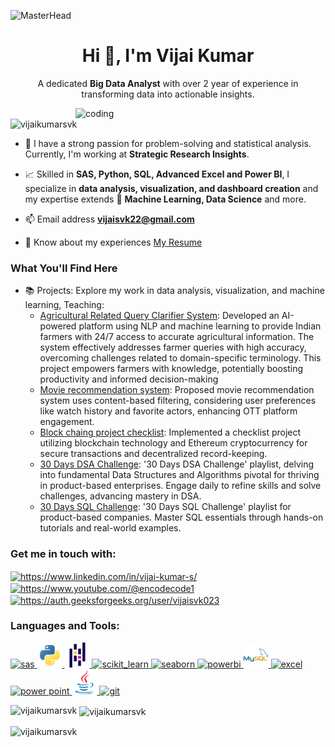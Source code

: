 ![MasterHead](https://media.licdn.com/dms/image/C4D12AQESj72-s5gEKg/article-cover_image-shrink_720_1280/0/1626753867110?e=2147483647&v=beta&t=JOALVxWjySgR37iCdRMhNGmpCyYYDXlPdWk212JXdII)

<h1 align="center">Hi 👋, I'm Vijai Kumar</h1>
<p align="center">A dedicated <b>Big Data Analyst</b> with over 2 year of experience in transforming data into actionable insights.</p>

<!-- <img align="right" alt = "coding" width = "400" src = "https://lh3.googleusercontent.com/proxy/8X4QFvKnYpHMI-GjWM9cn2G4Ibnd_zmZilloWbcZMH3I-IIhWSnwkKNjNBTYvad7phQt5W3fdh9Al2-A1M67ypANZ8-zMrhJumWARdrtjy5edTEbVroaz">-->
<!--<img align="right" alt = "coding" width = "400" src = "https://media.licdn.com/dms/image/C4E12AQHhfpP2slLoXw/article-cover_image-shrink_600_2000/0/1578791251071?e=2147483647&v=beta&t=z0mDGgtn6FZAR_FAWN0lu2QP80ugvAfOnWcJ3acz7Rk">  -->
 <img align="right" alt = "coding" width = "400" src = "https://miro.medium.com/v2/resize:fit:828/format:webp/1*Urc28sbnORGOW5oyohQ06g.gif">

<p align="left"> <img src="https://komarev.com/ghpvc/?username=vijaikumarsvk&label=Profile%20views&color=0e75b6&style=flat" alt="vijaikumarsvk" /> </p>

- 🧐 I have a strong passion for problem-solving and statistical analysis. Currently, I'm working at **Strategic Research Insights**.

- 📈 Skilled in **SAS, Python, SQL, Advanced Excel and Power BI**, I specialize in **data analysis, visualization, and dashboard creation** and my expertise extends 🌱 **Machine Learning, Data Science** and more.

- 📫 Email address **vijaisvk22@gmail.com**

- 📄 Know about my experiences [My Resume](https://drive.google.com/file/d/1Cq7U58bsMB4uf3tslzLcMrEF_j-I39vy/view?usp=sharing)

### What You'll Find Here

- 📚 Projects: Explore my work in data analysis, visualization, and machine learning, Teaching:
  - [Agricultural Related Query Clarifier System](https://github.com/VijaikumarSVK/Agricultural-Related-Query-Clarifier-System): Developed an AI-powered platform using NLP and machine learning to provide Indian farmers with 24/7 access to accurate agricultural information. The system effectively addresses farmer queries with high accuracy, overcoming challenges related to domain-specific terminology. This project empowers farmers with knowledge, potentially boosting productivity and informed decision-making
  - [Movie recommendation system](https://github.com/VijaikumarSVK/Movie-recommendation-System): Proposed movie recommendation system uses content-based filtering, considering user preferences like watch history and favorite actors, enhancing OTT platform engagement.
  - [Block chaing project checklist](https://github.com/VijaikumarSVK/BlockChain-Project-Check-List): Implemented a checklist project utilizing blockchain technology and Ethereum cryptocurrency for secure transactions and decentralized record-keeping.
  - [30 Days DSA Challenge](https://github.com/VijaikumarSVK/30-Days-DSA-Challenge): '30 Days DSA Challenge' playlist, delving into fundamental Data Structures and Algorithms pivotal for thriving in product-based enterprises. Engage daily to refine skills and solve challenges, advancing mastery in DSA.
  - [30 Days SQL Challenge](https://github.com/VijaikumarSVK/30-Days-SQL-Challenge): '30 Days SQL Challenge' playlist for product-based companies. Master SQL essentials through hands-on tutorials and real-world examples.

<h3 align="left">Get me in touch with:</h3>
<p align="left">
<a href="https://linkedin.com/in/https://www.linkedin.com/in/vijai-kumar-s/" target="blank"><img align="center" src="https://raw.githubusercontent.com/rahuldkjain/github-profile-readme-generator/master/src/images/icons/Social/linked-in-alt.svg" alt="https://www.linkedin.com/in/vijai-kumar-s/" height="30" width="40" /></a>
<a href="https://www.youtube.com/c/https://www.youtube.com/@encodecode1" target="blank"><img align="center" src="https://raw.githubusercontent.com/rahuldkjain/github-profile-readme-generator/master/src/images/icons/Social/youtube.svg" alt="https://www.youtube.com/@encodecode1" height="30" width="40" /></a>
<a href="https://auth.geeksforgeeks.org/user/https://auth.geeksforgeeks.org/user/vijaisvk023" target="blank"><img align="center" src="https://raw.githubusercontent.com/rahuldkjain/github-profile-readme-generator/master/src/images/icons/Social/geeks-for-geeks.svg" alt="https://auth.geeksforgeeks.org/user/vijaisvk023" height="30" width="40" /></a>
</p>

<h3 align="left">Languages and Tools:</h3>
<p align="left"> 
  <a href="https://www.sas.com/en_in/home.html" target="_blank" rel="noreferrer"> <img src="https://seeklogo.com/images/S/sas-logo-5B2DD6956B-seeklogo.com.png" alt="sas" width="60" height="30"/> </a> 
  <a href="https://www.python.org" target="_blank" rel="noreferrer"> <img src="https://raw.githubusercontent.com/devicons/devicon/master/icons/python/python-original.svg" alt="python" width="40" height="40"/> </a> 
  <a href="https://pandas.pydata.org/" target="_blank" rel="noreferrer"> <img src="https://raw.githubusercontent.com/devicons/devicon/2ae2a900d2f041da66e950e4d48052658d850630/icons/pandas/pandas-original.svg" alt="pandas" width="40" height="40"/> </a> 
  <a href="https://scikit-learn.org/" target="_blank" rel="noreferrer"> <img src="https://upload.wikimedia.org/wikipedia/commons/0/05/Scikit_learn_logo_small.svg" alt="scikit_learn" width="40" height="40"/> </a> 
  <a href="https://seaborn.pydata.org/" target="_blank" rel="noreferrer"> <img src="https://seaborn.pydata.org/_images/logo-mark-lightbg.svg" alt="seaborn" width="40" height="40"/> </a> 
  <a href="https://powerbi.microsoft.com/en-us/desktop/" target="_blank" rel="noreferrer"> <img src="https://seeklogo.com/images/P/power-bi-icon-logo-E1B451ED39-seeklogo.com.png" alt="powerbi" width="40" height="40"/> </a> 
  <a href="https://www.mysql.com/" target="_blank" rel="noreferrer"> <img src="https://raw.githubusercontent.com/devicons/devicon/master/icons/mysql/mysql-original-wordmark.svg" alt="mysql" width="40" height="40"/> </a>
  <a href="https://www.microsoft.com/en-in/microsoft-365/excel" target="_blank" rel="noreferrer"> <img src="https://seeklogo.com/images/E/excel-logo-7C7437414C-seeklogo.com.png" alt="excel" width="40" height="40"/> </a>
  <a href="https://www.microsoft.com/en-in/microsoft-365/powerpoint" target="_blank" rel="noreferrer"> <img src="https://seeklogo.com/images/M/microsoft-powerpoint-logo-5377A49D19-seeklogo.com.png" alt="power point" width="40" height="40"/> </a>  
  <a href="https://www.java.com" target="_blank" rel="noreferrer"> <img src="https://raw.githubusercontent.com/devicons/devicon/master/icons/java/java-original.svg" alt="java" width="40" height="40"/> </a> 
  <a href="https://git-scm.com/" target="_blank" rel="noreferrer"> <img src="https://www.vectorlogo.zone/logos/git-scm/git-scm-icon.svg" alt="git" width="40" height="40"/> </a> 
</p>

<p><img align="left" src="https://github-readme-stats.vercel.app/api/top-langs?username=vijaikumarsvk&show_icons=true&locale=en&layout=compact" alt="vijaikumarsvk" /></p>

<p>&nbsp;<img align="center" src="https://github-readme-stats.vercel.app/api?username=vijaikumarsvk&show_icons=true&locale=en" alt="vijaikumarsvk" /></p>

<p><img align="center" src="https://github-readme-streak-stats.herokuapp.com/?user=vijaikumarsvk&" alt="vijaikumarsvk" /></p>
